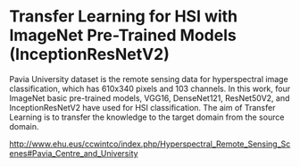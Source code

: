 # Transfer Learning for HSI with ImageNet Pre-Trained Models (InceptionResNetV2)

Pavia University dataset is the remote sensing data for hyperspectral image classification, which has 610x340 pixels and 103 channels. In this work, four ImageNet basic pre-trained models, VGG16, DenseNet121, ResNet50V2, and InceptionResNetV2 have used for HSI classification. The aim of Transfer Learning is to transfer the knowledge to the target domain from the source domain. 

http://www.ehu.eus/ccwintco/index.php/Hyperspectral_Remote_Sensing_Scenes#Pavia_Centre_and_University